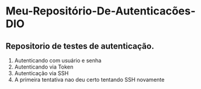 # Meu-Repositório-De-Autenticacões-DIO
## Repositorio de testes de autenticação.
 1. Autenticando com usuário e senha
 2. Autenticando via Token
 3. Autenticação via SSH 
 4. A primeira tentativa nao deu certo tentando SSH novamente
    
    